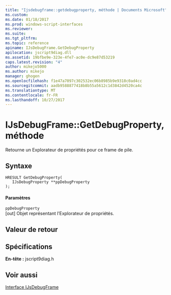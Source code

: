 ```yaml
---
title: "Ijsdebugframe::getdebugproperty, méthode | Documents Microsoft"
ms.custom: 
ms.date: 01/18/2017
ms.prod: windows-script-interfaces
ms.reviewer: 
ms.suite: 
ms.tgt_pltfrm: 
ms.topic: reference
apiname: IJsDebugFrame.GetDebugProperty
apilocation: jscript9diag.dll
ms.assetid: 19bfbe9e-323e-4fe7-ac0e-dc9e87d53219
caps.latest.revision: "4"
author: mikejo5000
ms.author: mikejo
manager: ghogen
ms.openlocfilehash: f1e47a7097c302532ec06b8985b9e9318c0ad4cc
ms.sourcegitcommit: aadb9588877418b8b55a5612c1d3842d4520ca4c
ms.translationtype: MT
ms.contentlocale: fr-FR
ms.lasthandoff: 10/27/2017
---
```

# <a name="ijsdebugframegetdebugproperty-method"></a>IJsDebugFrame::GetDebugProperty, méthode
Retourne un Explorateur de propriétés pour ce frame de pile.  
  
## <a name="syntax"></a>Syntaxe  
  
```  
HRESULT GetDebugProperty(  
   IJsDebugProperty **ppDebugProperty  
);  
```  
  
#### <a name="parameters"></a>Paramètres  
 `ppDebugProperty`  
 [out] Objet représentant l’Explorateur de propriétés.  
  
## <a name="return-value"></a>Valeur de retour  
  
## <a name="requirements"></a>Spécifications  
 **En-tête :** jscript9diag.h  
  
## <a name="see-also"></a>Voir aussi  
 [Interface IJsDebugFrame](../../winscript/reference/ijsdebugframe-interface.md)